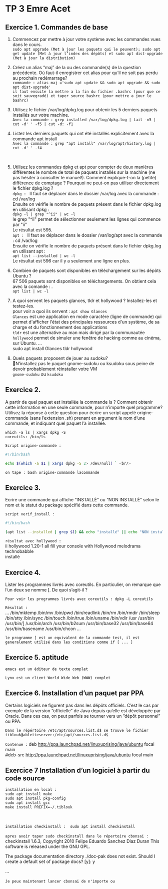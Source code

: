 # TP 3 Emre Acet
## Exercice 1. Commandes de base


1. Commencez par mettre à jour votre système avec les commandes vues dans le cours.  <br/> 
`sudo apt upgrade (Met à jour les paquets qui le peuvent); sudo apt get update (Met à jour l’index des dépôts) et sudo apt dist-upgrade (Met à jour la distribution)`

2. Créez un alias “maj” de la ou des commande(s) de la question précédente. Où faut-il enregistrer cet alias pour qu’il ne soit pas perdu au prochain redémarrage? <br/> 
`commande : alias maj ='sudo apt update && sudo apt upgrade && sudo apt dist-upgrade'` <br/> 
 `il faut ensuite la mettre a la fin du fichier .bashrc (pour que ce soit sauvegradé) et taper source bashrc (pour mettre a jour le bashrc) `

3. Utilisez le fichier /var/log/dpkg.log pour obtenir les 5 derniers paquets installés sur votre machine.<br/> 
`Avec la commande : grep installed /var/log/dpkg.log | tail -n5 | cut -d' ' -f5 | cut -d: -f1` <br/> 

4. Listez les derniers paquets qui ont été installés explicitement avec la commande apt install <br/> 
`Avec la commande : grep "apt install" /var/log/apt/history.log | cut -d' ' -f4` 
 <br/> 


5. Utilisez les commandes dpkg et apt pour compter de deux manières différentes le nombre de total de
paquets installés sur la machine (ne pas hésiter à consulter le manuel!). Comment explique-t-on la
(petite) différence de comptage ? Pourquoi ne peut-on pas utiliser directement le fichier dpkg.log ?  <br/> 
`dpkg : ` Il faut se déplacer dans le dossier /var/log avec la commande :
cd /var/log  <br/> 
Ensuite on vérifie le nombre de paquets présent dans le fichier dpkg.log en utilisant dpkg : <br/> 
`dpkg -l | grep "^ii" | wc -l`  <br/> 
le grep "^ii" permet de sélectionner seulement les lignes qui commence par "ii"  <br/> 
Le résultat est 595.  <br/> 
`apt : ` Il faut se déplacer dans le dossier /var/log/apt avec la commande :
cd /var/log  <br/> 
Ensuite on vérifie le nombre de paquets présent dans le fichier dpkg.log en utilisant apt :  <br/> 
`apt list --installed | wc -l`   <br/> 
Le résultat est 596 car il y a seulement une ligne en plus.  <br/> 


6. Combien de paquets sont disponibles en téléchargement sur les dépôts Ubuntu ? <br/> 
67 506 paquets sont disponibles en téléchargements. On obtient cela avec la comande : . <br/> 
`apt list | wc -l` <br/> 

7. A quoi servent les paquets glances, tldr et hollywood ? Installez-les et testez-les.  <br/> 
pour voir a quoi ils servent : `apt show Glances`  <br/> 
`Glances` est une application en mode caractère (ligne de commande) qui permet d'afficher l'état des principales ressources d'un système, de sa charge et du fonctionnement des applications <br/> 
`tldr` est une alternative au man mais dirigé par la communautée<br/> 
`hollywood` permet de simuler une fenêtre de hacking comme au cinéma, sur Ubuntu. ...  <br/> 
sudo apt install Glances tldr hollywood 
 
8. Quels paquets proposent de jouer au sudoku? <br/> 
N’installez pas le paquet gnome-sudoku ou ksudoku sous peine de devoir probablement réinstaller
votre VM  <br/> 
`gnome-sudoku` ou `ksudoku`

## Exercice 2.
A partir de quel paquet est installée la commande ls ? Comment obtenir cette information en une
seule commande, pour n’importe quel programme? Utilisez la réponse à cette question pour écrire un
script appelé origine-commande (sans l’extension .sh) prenant en argument le nom d’une commande, et
indiquant quel paquet l’a installée. <br/> 

`which -a ls | xargs dpkg -S` <br/> 
`coreutils: /bin/ls ` <br/>

`Script origine-commande :` <br/> 
``` bash
#!/bin/bash 

echo $(which -a $1 | xargs dpkg -S 2> /dev/null) ` <br/>
```

`on tape : bash origine-commande lacommande` <br/>


## Exercice 3.
Ecrire une commande qui affiche “INSTALLÉ” ou “NON INSTALLÉ” selon le nom et le statut du package
spécifié dans cette commande. <br>

`script verif_install : ` <br>
``` bash
#!/bin/bash

(apt list --installed | grep $1) && echo "installé" || echo "NON installé"
``` 

`résultat avec hollywood : `<br>
ii  hollywood      1.20-1       all          fill your console with Hollywood melodrama technobabble <br>
installé <br>


## Exercice 4.
Lister les programmes livrés avec coreutils. En particulier, on remarque que l’un deux se nomme [. De
quoi s’agit-il ?

`Pour voir les programmes livrés avec coreutils : dpkg -L coreutils `<br>

`Résultat :` <br>
...
/bin/mktemp
/bin/mv
/bin/pwd
/bin/readlink
/bin/rm
/bin/rmdir
/bin/sleep
/bin/stty
/bin/sync
/bin/touch
/bin/true
/bin/uname
/bin/vdir
/usr
/usr/bin
/usr/bin/[
/usr/bin/arch
/usr/bin/b2sum
/usr/bin/base32
/usr/bin/base64
/usr/bin/basename
/usr/bin/chcon
...

`le programme [ est un equivalent de la commande test, il est generalement utilisé dans les conditions comme if [ ... ]`

## Exercice 5. aptitude

`emacs est un éditeur de texte complet`

`Lynx est un client World Wide Web (WWW) complet`

## Exercice 6. Installation d’un paquet par PPA

Certains logiciels ne figurent pas dans les dépôts officiels. C’est le cas par exemple de la version ”officielle”
de Java depuis qu’elle est développée par Oracle. Dans ces cas, on peut parfois se tourner vers un ”dépôt
personnel” ou PPA.

`Dans le répértoire /etc/apt/sources.list.d$ se trouve le fichier tiblouk@abletteserver:/etc/apt/sources.list.d$` <br>

`Contenue :` deb http://ppa.launchpad.net/linuxuprising/java/ubuntu focal main <br>
#deb-src http://ppa.launchpad.net/linuxuprising/java/ubuntu focal main

## Exercice 7 Installation d’un logiciel à partir du code source

`installation en local :` <br>
`sudo apt install make`<br>
`sudo apt install pkg-config` <br>
`sudo apt install gcc` <br>
`make install PREFIX=~/.tiblouk` <br> <br> <br>

`installation checkinstall :  sudo apt install checkinstall`
<br><br>
`apres avoir taper sudo checkinstall dans le répertoire cbonsai : ` <br>
checkinstall 1.6.3, Copyright 2010 Felipe Eduardo Sanchez Diaz Duran
           This software is released under the GNU GPL.


The package documentation directory ./doc-pak does not exist.
Should I create a default set of package docs?  [y]: y

...
<br><br>
`Je peux maintenant lancer cbonsai de n'importe ou`